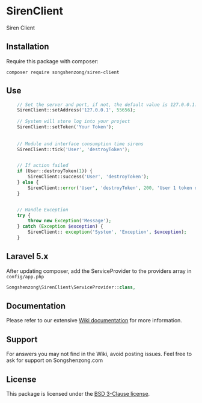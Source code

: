 # SirenClient

Siren Client

## Installation

Require this package with composer:

```shell
composer require songshenzong/siren-client
```


## Use
```php
    // Set the server and port, if not, the default value is 127.0.0.1:55656
    SirenClient::setAddress('127.0.0.1', 55656);
    
    // System will store log into your project
    SirenClient::setToken('Your Token');
        
        
    // Module and interface consumption time sirens
    SirenClient::tick('User', 'destroyToken');


    // If action failed
    if (User::destroyToken(1)) {
        SirenClient::success('User', 'destroyToken');
    } else {
        SirenClient::error('User', 'destroyToken', 200, 'User 1 token destroy failed');
    }


    // Handle Exception
    try {
        throw new Exception('Message');
    } catch (Exception $exception) {
        SirenClient:: exception('System', 'Exception', $exception);
    }
```



## Laravel 5.x
After updating composer, add the ServiceProvider to the providers array in `config/app.php`

```php
Songshenzong\SirenClient\ServiceProvider::class,
```


## Documentation

Please refer to our extensive [Wiki documentation](https://github.com/songshenzong/siren-client/wiki) for more information.


## Support

For answers you may not find in the Wiki, avoid posting issues. Feel free to ask for support on Songshenzong.com


## License

This package is licensed under the [BSD 3-Clause license](http://opensource.org/licenses/BSD-3-Clause).
